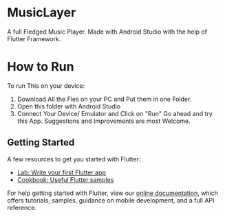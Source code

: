 # MusicLayer

A full Fledged Music Player. Made with Android Studio with the help of Flutter Framework.

# How to Run
To run This on your device:

1. Download All the Fles on your PC and Put them in one Folder.
2. Open this folder with Android Studio
3. Connect Your Device/ Emulator and Click on "Run"
Go ahead and try this App. Suggestions and Improvements are most Welcome.

## Getting Started

A few resources to get you started with Flutter:

- [Lab: Write your first Flutter app](https://flutter.dev/docs/get-started/codelab)
- [Cookbook: Useful Flutter samples](https://flutter.dev/docs/cookbook)

For help getting started with Flutter, view our
[online documentation](https://flutter.dev/docs), which offers tutorials,
samples, guidance on mobile development, and a full API reference.
